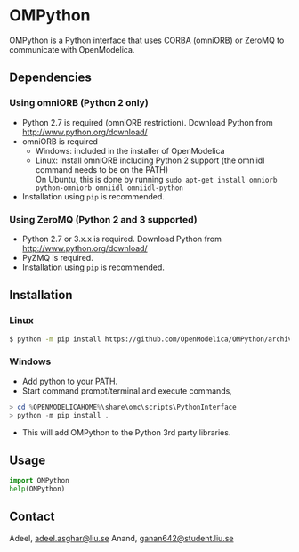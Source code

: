 # OMPython

OMPython is a Python interface that uses CORBA (omniORB) or ZeroMQ to communicate with OpenModelica.

## Dependencies

### Using omniORB (Python 2 only)
- Python 2.7 is required (omniORB restriction). Download Python from http://www.python.org/download/
- omniORB is required 
  - Windows: included in the installer of OpenModelica
  - Linux: Install omniORB including Python 2 support (the omniidl command needs to be on the PATH)  
      On Ubuntu, this is done by running `sudo apt-get install omniorb python-omniorb omniidl omniidl-python`
- Installation using `pip` is recommended.

### Using ZeroMQ (Python 2 and 3 supported)
- Python 2.7 or 3.x.x is required. Download Python from http://www.python.org/download/
- PyZMQ is required.
- Installation using `pip` is recommended.

## Installation

### Linux
```bash
$ python -m pip install https://github.com/OpenModelica/OMPython/archive/master.zip
```

### Windows
- Add python to your PATH.
- Start command prompt/terminal and execute commands,
```powershell
> cd %OPENMODELICAHOME%\share\omc\scripts\PythonInterface
> python -m pip install .
```
- This will add OMPython to the Python 3rd party libraries.

## Usage

```python
import OMPython
help(OMPython)
```

## Contact
Adeel, adeel.asghar@liu.se
Anand, ganan642@student.liu.se
